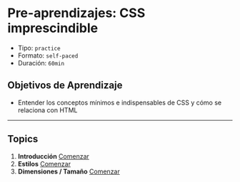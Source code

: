 # Pre-aprendizajes: CSS imprescindible

- Tipo: `practice`
- Formato: `self-paced`
- Duración: `60min`

## Objetivos de Aprendizaje

- Entender los conceptos mínimos e indispensables de CSS y cómo se relaciona
  con HTML

***

## Topics

1. **Introducción**
   [Comenzar](https://lab.cs50.io/Laboratoria/admission-curriculum/rediseno-prework-fe/admission/03-prework/05-css-basics/01-intro/)
2. **Estilos**
   [Comenzar](https://lab.cs50.io/Laboratoria/admission-curriculum/rediseno-prework-fe/admission/03-prework/05-css-basics/02-styling/)
3. **Dimensiones / Tamaño**
   [Comenzar](https://lab.cs50.io/Laboratoria/admission-curriculum/rediseno-prework-fe/admission/03-prework/05-css-basics/03-sizing/)
